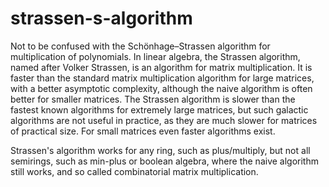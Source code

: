 # strassen-s-algorithm

Not to be confused with the Schönhage–Strassen algorithm for multiplication of polynomials.
In linear algebra, the Strassen algorithm, named after Volker Strassen, is an algorithm for matrix multiplication. It is faster than the standard matrix multiplication algorithm for large matrices, with a better asymptotic complexity, although the naive algorithm is often better for smaller matrices. The Strassen algorithm is slower than the fastest known algorithms for extremely large matrices, but such galactic algorithms are not useful in practice, as they are much slower for matrices of practical size. For small matrices even faster algorithms exist.

Strassen's algorithm works for any ring, such as plus/multiply, but not all semirings, such as min-plus or boolean algebra, where the naive algorithm still works, and so called combinatorial matrix multiplication.
